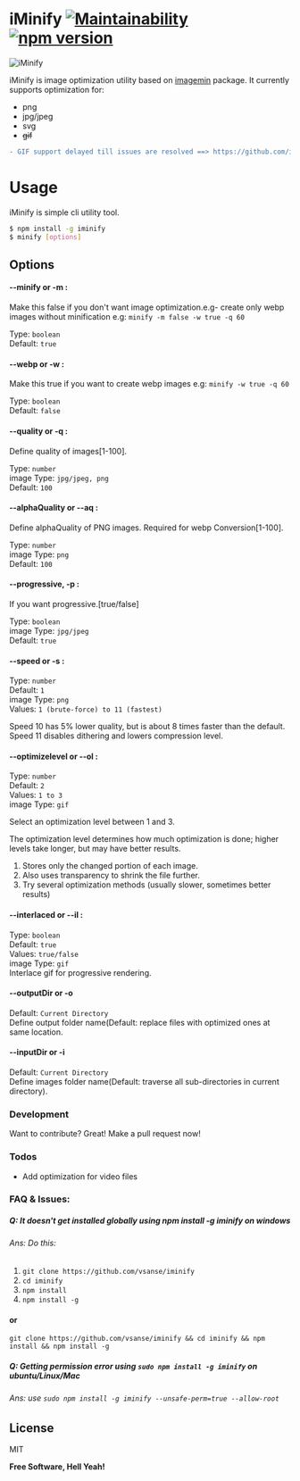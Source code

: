 # iMinify [![Maintainability](https://api.codeclimate.com/v1/badges/ab398b1a9bcb2a2d50a7/maintainability)](https://codeclimate.com/github/vsanse/iMinify/maintainability) [![npm version](http://img.shields.io/npm/v/iminify.svg?style=flat)](https://npmjs.org/package/iminify "View this project on npm")

![iMinify](https://i.imgur.com/UhrQxCe.png)

iMinify is image optimization utility based on [imagemin](https://www.npmjs.com/package/imagemin) package. It currently supports optimization for:
- png
- jpg/jpeg
- svg
- ~~gif~~  
```diff
- GIF support delayed till issues are resolved ==> https://github.com/imagemin/gifsicle-bin/issues/104 & https://github.com/kohler/gifsicle/issues/137
```

# Usage
iMinify is simple cli utility tool.
```sh
$ npm install -g iminify
$ minify [options]
```

## Options
#### --minify or -m : 
Make this false if you don't want image optimization.e.g- create only webp images without minification
e.g: `minify -m false -w true -q 60`

Type: `boolean`  
Default: `true`  

#### --webp or -w : 
Make this true if you want to create webp images
e.g: `minify -w true -q 60`

Type: `boolean`  
Default: `false` 

#### --quality or -q : 
Define quality of images[1-100].  

Type: `number`  
image Type: `jpg/jpeg, png`  
Default: `100` 

#### --alphaQuality or --aq : 
Define alphaQuality of PNG images. Required for webp Conversion[1-100].  

Type: `number`  
image Type: `png`  
Default: `100`  

#### --progressive, -p : 
If you want progressive.[true/false]  

Type: `boolean`  
image Type: `jpg/jpeg`  
Default: `true`  

#### --speed or -s : 
Type: `number`  
Default: `1`  
image Type: `png`  
Values: `1 (brute-force) to 11 (fastest)`  

Speed 10 has 5% lower quality, but is about 8 times faster than the default. Speed 11 disables dithering and lowers compression level.

#### --optimizelevel or --ol : 
Type: `number`   
Default: `2`  
Values: `1 to 3`  
image Type: `gif`  

Select an optimization level between 1 and 3.

The optimization level determines how much optimization is done; higher levels take longer, but may have better results.

1. Stores only the changed portion of each image.  
2. Also uses transparency to shrink the file further.
3. Try several optimization methods (usually slower, sometimes better results)  

#### --interlaced or --il : 
Type: `boolean`  
Default: `true`  
Values: `true/false`  
image Type: `gif`  
Interlace gif for progressive rendering.  

#### --outputDir or -o  
Default: `Current Directory`  
Define output folder name(Default: replace files with optimized ones at same location.  

#### --inputDir or -i  
Default: `Current Directory`  
Define images folder name(Default: traverse all sub-directories in current directory).  

### Development

Want to contribute? Great!
Make a pull request now!

### Todos

 - Add optimization for video files

### FAQ & Issues:
##### Q: It doesn't get installed globally using npm install -g iminify on windows
###### Ans: Do this:
1. `git clone https://github.com/vsanse/iminify`
2. `cd iminify`
3. `npm install`
4. `npm install -g`

#### or
`git clone https://github.com/vsanse/iminify && cd iminify && npm install && npm install -g`

##### Q: Getting permission error using `sudo npm install -g iminify` on ubuntu/Linux/Mac
###### Ans: use `sudo npm install -g iminify --unsafe-perm=true --allow-root`

License
----

MIT


**Free Software, Hell Yeah!**
 
